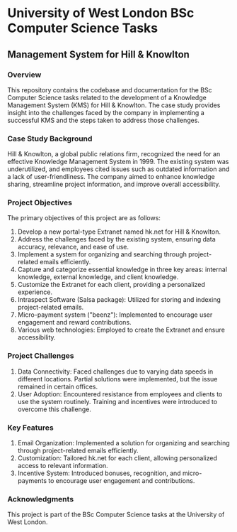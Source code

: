 # University of West London BSc Computer Science Tasks
## Management System for Hill & Knowlton
### Overview

This repository contains the codebase and documentation for the BSc Computer Science tasks related to the development of a Knowledge Management System (KMS) for Hill & Knowlton. The case study provides insight into the challenges faced by the company in implementing a successful KMS and the steps taken to address those challenges.

### Case Study Background

Hill & Knowlton, a global public relations firm, recognized the need for an effective Knowledge Management System in 1999. The existing system was underutilized, and employees cited issues such as outdated information and a lack of user-friendliness. The company aimed to enhance knowledge sharing, streamline project information, and improve overall accessibility.

### Project Objectives

The primary objectives of this project are as follows:

1. Develop a new portal-type Extranet named hk.net for Hill & Knowlton.
2. Address the challenges faced by the existing system, ensuring data accuracy, relevance, and ease of use.
3. Implement a system for organizing and searching through project-related emails efficiently.
4. Capture and categorize essential knowledge in three key areas: internal knowledge, external knowledge, and client knowledge.
5. Customize the Extranet for each client, providing a personalized experience.
6. Intraspect Software (Salsa package): Utilized for storing and indexing project-related emails.
7. Micro-payment system ("beenz"): Implemented to encourage user engagement and reward contributions.
8. Various web technologies: Employed to create the Extranet and ensure accessibility.


### Project Challenges

1. Data Connectivity: Faced challenges due to varying data speeds in different locations. Partial solutions were implemented, but the issue remained in certain offices.
2. User Adoption: Encountered resistance from employees and clients to use the system routinely. Training and incentives were introduced to overcome this challenge.

### Key Features

1. Email Organization: Implemented a solution for organizing and searching through project-related emails efficiently.
2. Customization: Tailored hk.net for each client, allowing personalized access to relevant information.
3. Incentive System: Introduced bonuses, recognition, and micro-payments to encourage user engagement and contributions.

### Acknowledgments
This project is part of the BSc Computer Science tasks at the University of West London. 